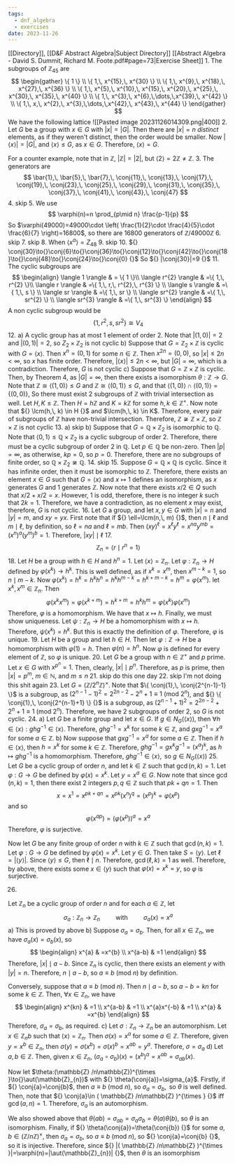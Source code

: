 ```yaml
---
tags:
  - dnf_algebra
  - exercises
date: 2023-11-26
---
```

[[Directory]], [[D&F Abstract Algebra|Subject Directory]]
[[Abstract Algebra - David S. Dummit, Richard M. Foote.pdf#page=73|Exercise Sheet]]
1. 
The subgroups of ${} \mathbb{Z}_{45} {}$ are 
$$
\begin{gather}
\{ 1 \} \\
\{ 1,\, x^{15},\, x^{30} \} \\
\{ 1,\, x^{9},\, x^{18},\, x^{27},\, x^{36} \} \\
\{ 1,\, x^{5},\, x^{10},\, x^{15},\, x^{20},\, x^{25},\, x^{30},\, x^{35},\, x^{40} \} \\
\{ 1,\, x^{3},\, x^{6},\,\dots,\,x^{39},\, x^{42} \} \\
\{ 1,\, x,\, x^{2},\, x^{3},\,\dots,\,x^{42},\, x^{43},\, x^{44} \}
\end{gather}
$$
We have the following lattice
![[Pasted image 20231126014309.png|400]]
2. 
Let $G$ be a group with ${} x \in G$ with ${} |x|=|G|$. Then there are $|x|=n$ *distinct* elements, as if they weren't distinct, then the order would be smaller. Now ${} |\langle x \rangle |=|G| {}$, and ${} \langle x \rangle \leq G$, as $x \in G.$ Therefore, ${} \langle x \rangle  {}=G$.

For a counter example, note that in $\mathbb{Z} {}$, ${} |\mathbb{Z}|=|2| {}$, but ${} \langle 2 \rangle =2\mathbb{Z}\neq \mathbb{Z} {}$.
3. 
The generators are 
$$
\bar{1},\, \bar{5},\, \bar{7},\, \conj{11},\, \conj{13},\, \conj{17},\,  \conj{19},\,  \conj{23},\, \conj{25},\, \conj{29},\, \conj{31},\, \conj{35},\, \conj{37},\, \conj{41},\, \conj{43},\, \conj{47}
$$
4. skip
5. 
We use
$$
\varphi(n)=n \prod_{p\mid n} \frac{p-1}{p}
$$
So $\varphi(49000)=49000\cdot \left( \frac{1}{2}\cdot \frac{4}{5}\cdot \frac{6}{7} \right)=16800$, so there are ${} 16800 {}$ generators of ${} \mathbb{Z} /49000\mathbb{Z}$
6. skip
7. skip
8. 
When ${} \langle x^{a} \rangle =Z_{48} {}$
9. skip
10. 
${} \conj{30}\to{}\conj{6}\to{}\conj{36}\to{}\conj{12}\to{}\conj{42}\to{}\conj{18}\to{}\conj{48}\to{}\conj{24}\to{}\conj{0} {}$
So ${} |\conj{30}|=9 {}$
11. 
The cyclic subgroups are
$$
\begin{align} 
\langle 1 \rangle  & = \{ 1 \}\\ 
\langle r^{2} \rangle  & =\{ 1,\, r^{2} \}\\
 \langle r \rangle  & =\{ 1,\, r,\, r^{2},\, r^{3} \}   \\
\langle s \rangle   & =\{ 1,\, s \} \\
\langle sr \rangle  & =\{ 1,\, sr \} \\
\langle sr^{2} \rangle  & =\{ 1,\, sr^{2} \} \\
\langle sr^{3} \rangle  & =\{ 1,\, sr^{3} \}
 \end{align}
$$
A non cyclic subgroup would be
$$
\{ 1,\, r^{2},\, s,\, sr^{2} \}\cong V_{4}
$$
12. 
a)
A cyclic group has at most $1$ element of order $2$. Note that ${} |(1,\, 0)|=2 {}$ and ${} |(0,\, 1)|=2 {}$, so ${} Z_{2} \times \mathbb{Z}_{2} {}$ is not cyclic
b)
Suppose that ${} G=\mathbb{Z}_{2} \times \mathbb{Z} {}$ is cyclic with ${} G=\langle x \rangle {}$. Then ${} x^{n}=(0,\, 1) {}$ for some ${} n \in \mathbb{Z}$. Then ${} x^{2n}=(0, 0) {}$, so $|x|\leq 2n<\infty$, so $x$ has finite order. Therefore, ${} |\langle x \rangle |\leq 2n<\infty {}$, but ${} |G|=\infty {}$, which is a contradiction. Therefore, $G$ is not cyclic
c)
Suppose that ${} G=\mathbb{Z} \times  \mathbb{Z} {}$ is cyclic. Then, by Theorem 4, as ${} |G|=\infty$, then there exists a isomorphism ${} \theta: \mathbb{Z} \to{}G {}$. Note that $\mathbb{Z}\cong \langle (1,\, 0) \rangle \leq G$ and $\mathbb{Z}\cong \langle (0,\, 1) \rangle \leq G {}$, and that ${} \langle (1,\, 0) \rangle \cap \langle (0,\, 1) \rangle =\{ (0,\, 0) \} {}$, So there must exist $2$ subgroups of $\mathbb{Z} {}$ with trivial intersection as well. Let ${} H,\,K\leq \mathbb{Z}$. Then ${} H=h\mathbb{Z} {}$ and ${} K=k\mathbb{Z}$ for some ${} h,\, k \in \mathbb{Z}^{+} {}$. Now note that ${} \lcm(h,\, k) \in H {}$ and $\lcm(h,\, k) \in K$. Therefore, every pair of subgroups of $\mathbb{Z} {}$ have non-trivial  intersection. Therefore, ${} \mathbb{Z}\not\cong \mathbb{Z} \times  \mathbb{Z}$, so ${} \mathbb{Z} \times  \mathbb{Z} {}$ is not cyclic
13. 
a) skip
b) 
Suppose that ${} G=\mathbb{Q} \times  \mathbb{Z}_{2} {}$ is isomorphic to $\mathbb{Q} {}$. Note that ${} \langle 0,\, 1 \rangle\leq \mathbb{Q} \times  \mathbb{Z}_{2}  {}$ is a cyclic subgroup of order 2. Therefore, there must be a cyclic subgroup of order $2$ in $\mathbb{Q}$. Let ${} p \in \mathbb{Q} {}$ be non-zero. Then ${} |p|=\infty {}$, as otherwise, ${} kp=0 {}$, so ${} p=0$. Therefore, there are no subgroups of finite order, so $\mathbb{Q} \times \mathbb{Z}_{2} \not\cong\mathbb{Q} {}$.
14. skip
15. 
Suppose $G=\mathbb{Q} \times  \mathbb{Q}$ is cyclic. Since it has infinite order, then it must be isomorphic to $\mathbb{Z} {}$. Therefore, there exists an element ${} x \in G {}$ such that ${} G=\langle x \rangle  {}$ and $x\mapsto 1 {}$ defines an isomorphism, as $x {}$ generates $G {}$ and $1 {}$ generates $\mathbb{Z} {}$. Now note that there exists ${} x /2\in Q {}$ such that $x / 2 +x /2=x$. However, $1 {}$ is odd, therefore, there is no integer ${} k$ such that ${} 2k=1 {}$. Therefore, we have a contradiction, as no element ${} x$ may exist, therefore, $G$ is not cyclic.
16. 
Let $G$ a group, and let ${} x,\, y \in G$ with ${} |x|=n {}$ and $|y|=m$, and ${} xy=yx {}$. First note that if ${} \ell=\lcm(n,\, m) {}$, then $n\mid \ell {}$ and $m\mid \ell {}$, by definition, so ${} \ell=na {}$ and ${} \ell=mb {}$. Then ${} (xy)^{\ell}=x^{\ell}y^{\ell}=x^{na}y^{mb}=(x^{n})^{a}(y^{m})^{b}=1 {}$. Therefore, ${} |xy| \mid \ell {}$
17. 
$${} \mathbb{Z}_{n}=\langle r \mid r^{n}=1 \rangle  {}$$
18. 
Let $H$ be a group with ${} h \in H {}$ and $h^{n}=1 {}$. Let ${} \langle x \rangle= \mathbb{Z}_{n}$. Let $\varphi:\mathbb{Z}_{n}\to{}H {}$ defined by ${} \varphi(x^{k})\to{}h^{k} {}$. This is well defined, as if ${} x^{k}=x^{m} {}$, then ${} x^{m-k}=1 {}$, so ${} n\mid m-k {}$. Now ${} \varphi(x^{k})=h^{k}=h^{k}h^{n}=h^{k}h^{m-k}=h^{k+m-k}=h^{m}=\varphi(x^{m})$. let ${} x^{k},\, x^{m} \in \mathbb{Z}_{n} {}$. Then 
$$
\varphi(x^{k}x^{m})=\varphi(x^{k+m})=h^{k+m}=h^{k}h^{m}=\varphi(x^{k})\varphi(x^{m})
$$
Therefore, $\varphi$ is a homomorphism. We have that $x\mapsto h$. Finally, we must show uniqueness. Let ${} \psi:\mathbb{Z}_{n}\to{}H {}$ be a homomorphism with $x\mapsto h$. Therefore, ${} \psi(x^{k})=h^{k}$. But this is exactly the definition of $\varphi$. Therefore, $\varphi$ is unique. 
19. 
Let $H$ be a group and let ${} h \in H$. Then let $\varphi: \mathbb{Z} \to{}H {}$ be a homomorphism with ${} \varphi(1)={}h {}$. Then $\varphi(n)=h^{n}$. Now $\varphi$ is defined for every element of $\mathbb{Z}$, so $\varphi$ is unique.
20. 
Let $G$ be a group with ${} n \in \mathbb{Z}^{+}$ and $p$ prime. Let ${} x \in G {}$ with ${} x^{p^{n}}=1 {}$. Then, clearly, ${} |x|\mid p^{n} {}$. Therefore, as $p {}$ is prime, then ${} |x|=p^{m} {}$, $m \in \mathbb{N}$, and $m\leq n {}$
21. skip do this one day
22. skip I'm not doing this shit again
23. 
Let ${} G=(\mathbb{Z}/2^{n}\mathbb{Z})^{\times } {}$. Note that $\{ \conj{1},\, \conj{2^{n-1}-1} \}$ is a subgroup, as $( 2^{n-1}-1 )^{2}=2^{2n-2}-2^{n}+1\equiv 1\:(\mathrm{mod}\  2^{n})$, and ${} \{ \conj{1},\, \conj{2^{n-1}+1} \} {}$ is a subgroup, as ${} (2^{n-1}+1)^{2}=2^{2n-2}+2^{n}+1\equiv 1\:(\mathrm{mod}\  2^{n})  {}$. Therefore, we have 2 subgroups of order ${} {}2 {}$, so $G {}$ is not cyclic.
24. a)
Let ${} G {}$ be a finite group and let ${} x \in G {}$. If ${} g \in N_{G}(\langle x \rangle )$, then ${} \forall h \in \langle x \rangle : ghg^{-1}\in \langle x \rangle  {}$. Therefore, ${} ghg^{-1}=x^{k} {}$ for some ${} k \in \mathbb{Z} {}$, and ${} gxg^{-1}=x^{a} {}$ for some ${} a \in \mathbb{Z} {}$.
b)
Now suppose that ${} gxg^{-1}=x^{a} {}$ for some ${} a \in \mathbb{Z} {}$. Then if ${} h \in \langle x \rangle  {}$, then ${} h=x^{k}$ for some ${} k \in \mathbb{Z} {}$. Therefore, ${} ghg^{-1}=gx^{k}g^{-1}=( x^{a} )^{k}$, as ${} h\mapsto ghg^{-1} {}$ is a homomorphism. Therefore, $ghg^{-1} \in \langle x \rangle, {}$ so ${} g \in N_{G}(\langle x \rangle ) {}$
25. 
Let $G {}$ be a cyclic group of order $n$, and let ${} k \in \mathbb{Z} {}$ such that ${} \gcd(n,\, k)=1 {}$. Let $\varphi:G\to{}G {}$ be defined by ${} \varphi(x)=x^{k}$. Let ${} y=x^{a}\in G$. Now note that since ${} \gcd(n,\, k)=1 {}$, then there exist 2 integers ${} p,\, q \in \mathbb{Z} {}$ such that ${} pk+qn=1$. Then
$$
x=x^{1}=x^{pk+qn}=x^{pk}( x^{n} )^{q}=( x^{p} )^{k}=\varphi(x^{p})
$$
and so
$$
\varphi(x^{ap})=( \varphi(x^{p}) )^{a}=x^{a}
$$
Therefore, $\varphi$ is surjective.

Now let $G$ be any finite group of order $n {}$ with $k \in \mathbb{Z}$ such that ${} \gcd(n,\, k)=1 {}$. Let ${} \varphi:G\to{}G {}$ be defined by ${} \varphi(x)=x^{k}$. Let ${} y \in G {}$. Then take ${} S=\langle y \rangle  {}$. Let ${} \ell =|\langle y \rangle | {}$. Since ${} \langle y \rangle \leq G {}$, then ${} \ell \mid n {}$. Therefore, ${} \gcd(\ell,\, k)=1 {}$ as well. Therefore, by above, there exists some ${} x \in \langle y \rangle  {}$ such that ${} \varphi(x)=x^{k}=y {}$, so $\varphi$ is surjective.

26. 
Let $\mathbb{Z}_{n}$ be a cyclic group of order $n$ and for each ${} a \in \mathbb{Z}$, let 
$$
\sigma_{a}:\mathbb{Z}_{n}\to{}\mathbb{Z}_{n} \qquad \text{ with }\qquad \sigma_{a}(x)=x^{a}
$$
a)
This is proved by above
b)
Suppose $\sigma_{a}=\sigma_{b} {}$. Then, for all ${} x \in \mathbb{Z}_{n} {}$, we have ${} \sigma_{a}(x)=\sigma_{b}(x) {}$, so
$$
\begin{align}
 x^{a} & =x^{b}   \\
x^{a-b} & =1
 \end{align}
$$
Therefore, $|x| \mid a-b$. Since $\mathbb{Z}_{n}$ is cyclic, then there exists an element $y$ with ${} |y|=n {}$. Therefore, ${} n \mid a-b {}$, so ${} a\equiv b\:(\mathrm{mod}\  n)  {}$ by definition.

Conversely, suppose that ${} a\equiv b\:(\mathrm{mod}\  n)  {}$. Then ${} n\mid a-b {}$, so ${} a-b=kn {}$ for some ${} k \in \mathbb{Z}$. Then, ${} \forall x \in \mathbb{Z}_{n} {}$, we have 
$$
\begin{align}
x^{kn} & =1 \\
x^{a-b} & =1 \\
x^{a}x^{-b} & =1 \\
x^{a} & =x^{b}
\end{align}
$$
Therefore, ${} \sigma_{a}=\sigma_{b}$, as required.
c)
Let $\sigma:\mathbb{Z}_{n}\to{}\mathbb{Z}_{n} {}$ be an automorphism. Let ${} x \in \mathbb{Z}_{n}b {}$ such that ${} \langle x \rangle =\mathbb{Z}_{n} {}$. Then ${} \sigma(x)=x^{a} {}$ for some ${} a \in \mathbb{Z}$. Therefore, given ${} y=x^{b} \in \mathbb{Z}_{n} {}$, then $\sigma(y)=\sigma(x^{b})=\sigma(x)^{b}=x^{ab}=y^{a}$. Therefore, $\sigma=\sigma_{a} {}$
d)
Let ${} a,\, b \in \mathbb{Z}$. Then, given ${} x \in \mathbb{Z}_{n} {}$,  ${} (\sigma_{a} \circ \sigma_{b})(x)=( x^{b} )^{a}=x^{ab}=\sigma_{ab}(x)$. 

Now let $\theta:(\mathbb{Z} /n\mathbb{Z})^{\times }\to{}\aut(\mathbb{Z}_{n})$ with ${} \theta(\conj{a})=\sigma_{a}$. Firstly, if ${} \conj{a}=\conj{b}$, then $a\equiv b\:(\mathrm{mod}\  n)$, so ${} \sigma_{a}=\sigma_{b}, {}$ so ${} \theta$ is well defined. Then, note that ${} \conj{a}\in ( \mathbb{Z} /n\mathbb{Z} )^{\times } {}$ iff ${} \gcd(a,\, n)=1$. Therefore, $\sigma_{a} {}$ is an automorphism. 

We also showed above that ${} \theta(ab)=\sigma_{ab}=\sigma_{a} \sigma_{b}=\theta(a)\theta(b)$, so $\theta$ is an isomorphism. Finally, if ${} \theta(\conj{a})=\theta(\conj{b}) {}$ for some ${} a,\, b \in ( \mathbb{Z} /n\mathbb{Z} )^{\times }$, then ${} \sigma_{a}=\sigma_{b} {}$, so ${} a\equiv b\:(\mathrm{mod}\  n)  {}$, so ${} \conj{a}=\conj{b} {}$, so it is injective. Therefore, since ${} |( \mathbb{Z} /n\mathbb{Z} )^{\times }|=\varphi(n)=|\aut(\mathbb{Z}_{n})| {}$, then ${} \theta {}$ is an isomorphism
